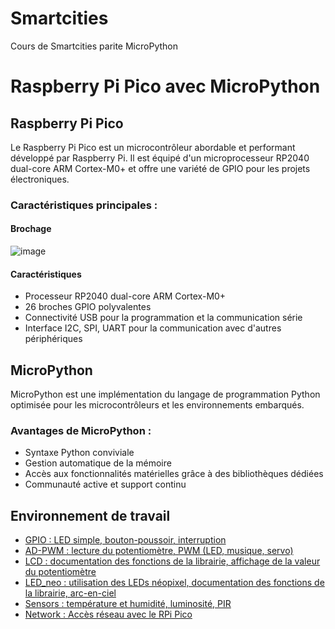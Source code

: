 # Smartcities
Cours de Smartcities parite MicroPython

# Raspberry Pi Pico avec MicroPython

## Raspberry Pi Pico

Le Raspberry Pi Pico est un microcontrôleur abordable et performant développé par Raspberry Pi. Il est équipé d'un microprocesseur RP2040 dual-core ARM Cortex-M0+ et offre une variété de GPIO pour les projets électroniques.

### Caractéristiques principales :
#### Brochage 
![image](https://github.com/HEPL-Baes/smartcities/assets/159534213/b2ba84f5-5a38-438f-95a7-c63e599eba11)
#### Caractéristiques 

- Processeur RP2040 dual-core ARM Cortex-M0+
- 26 broches GPIO polyvalentes
- Connectivité USB pour la programmation et la communication série
- Interface I2C, SPI, UART pour la communication avec d'autres périphériques

## MicroPython

MicroPython est une implémentation du langage de programmation Python optimisée pour les microcontrôleurs et les environnements embarqués.

### Avantages de MicroPython :

- Syntaxe Python conviviale
- Gestion automatique de la mémoire
- Accès aux fonctionnalités matérielles grâce à des bibliothèques dédiées
- Communauté active et support continu

## Environnement de travail

- [GPIO : LED simple, bouton-poussoir, interruption](GPIO)
- [AD-PWM : lecture du potentiomètre, PWM (LED, musique, servo)](AD-PWM)
- [LCD : documentation des fonctions de la librairie, affichage de la valeur du potentiomètre](LCD)
- [LED_neo : utilisation des LEDs néopixel, documentation des fonctions de la librairie, arc-en-ciel](LED_neo)
- [Sensors : température et humidité, luminosité, PIR](SENSORS)
- [Network : Accès réseau avec le RPi Pico](NETWORK)





